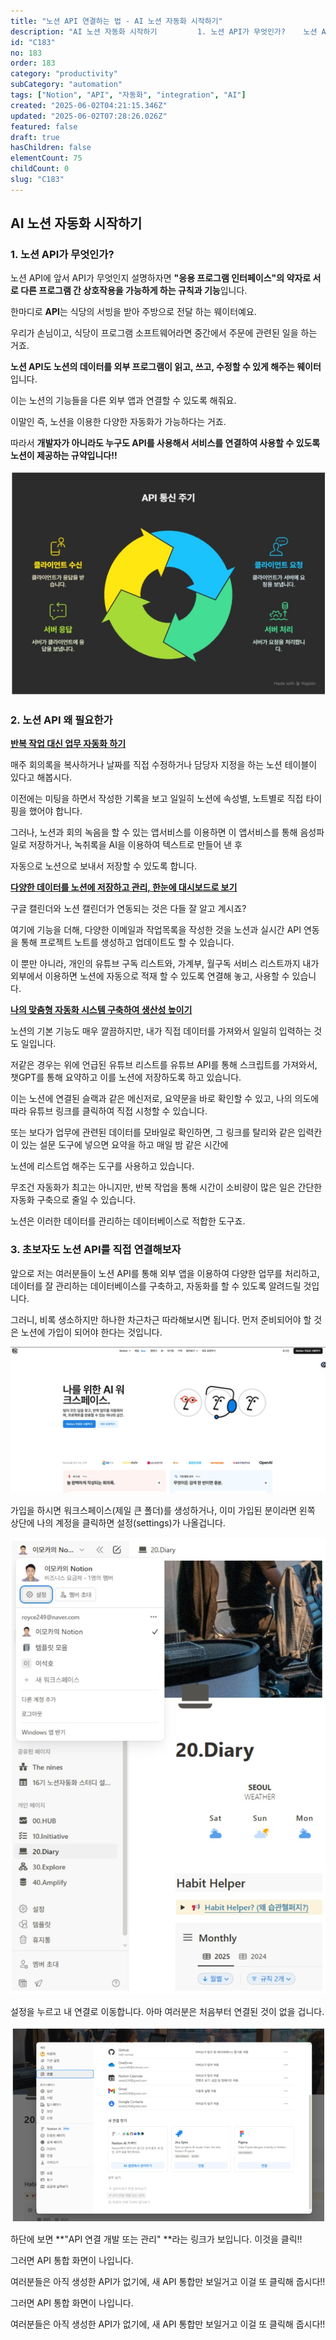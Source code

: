 ```yaml
---
title: "노션 API 연결하는 법 - AI 노션 자동화 시작하기"
description: "AI 노션 자동화 시작하기         1. 노션 API가 무엇인가?    노션 API에 앞서 API가 무엇인지 설명하자면 **\"응용 프로그램 인터페이스\"의 약자로 서로 다른 프로그램 간 상호작용을 가능하게 하는 규칙과 기능**입니다.  한마디로 **API**는..."
id: "C183"
no: 183
order: 183
category: "productivity"
subCategory: "automation"
tags: ["Notion", "API", "자동화", "integration", "AI"]
created: "2025-06-02T04:21:15.346Z"
updated: "2025-06-02T07:28:26.026Z"
featured: false
draft: true
hasChildren: false
elementCount: 75
childCount: 0
slug: "C183"
---
```


## AI 노션 자동화 시작하기 



### 1. 노션 API가 무엇인가?



노션 API에 앞서 API가 무엇인지 설명하자면 **"응용 프로그램 인터페이스"의 약자로 서로 다른 프로그램 간 상호작용을 가능하게 하는 규칙과 기능**입니다.

한마디로 **API**는 식당의 서빙을 받아 주방으로 전달 하는 웨이터예요.

 우리가 손님이고, 식당이 프로그램 소프트웨어라면 중간에서 주문에 관련된 일을 하는 거죠.

**노션 API도 노션의 데이터를 외부 프로그램이 읽고, 쓰고, 수정할 수 있게 해주는 웨이터**입니다. 

이는 노션의 기능들을 다른 외부 앱과 연결할 수 있도록 해줘요.

이말인 즉, 노션을 이용한 다양한 자동화가 가능하다는 거죠. 

따라서 **개발자가 아니라도 누구도 API를 사용해서 서비스를 연결하여 사용할 수 있도록 노션이 제공하는 규약입니다!!**

![file](/images/d27f2de5e32c029f554e4db818add12d.jpg)



### 2. 노션 API 왜 필요한가



<u>**반복 작업 대신 업무 자동화 하기**</u>

매주 회의록을 복사하거나 날짜를 직접 수정하거나 담당자 지정을 하는 노션 테이블이 있다고 해봅시다.

이전에는 미팅을 하면서 작성한 기록을 보고 일일히 노션에 속성별, 노트별로 직접 타이핑을 했어야 합니다.

그러나, 노션과 회의 녹음을 할 수 있는 앱서비스를 이용하면 이 앱서비스를 통해 음성파일로 저장하거나, 녹취록을 AI을 이용하여 텍스트로 만들어 낸 후 

자동으로 노션으로 보내서 저장할 수 있도록 합니다. 



<u>**다양한 데이터를 노션에 저장하고 관리, 한눈에 대시보드로 보기**</u>

 구글 캘린더와 노션 캘린더가 연동되는 것은 다들 잘 알고 계시죠? 

여기에 기능을 더해, 다양한 이메일과 작업목록을 작성한 것을 노션과 실시간 API 연동을 통해 프로젝트 노트를 생성하고 업데이트도 할 수 있습니다. 

이 뿐만 아니라, 개인의 유튜브 구독 리스트와, 가계부, 월구독 서비스 리스트까지 내가 외부에서 이용하면 노션에 자동으로 적재 할 수 있도록 연결해 놓고, 사용할 수 있습니다. 



<u>**나의 맞춤형 자동화 시스템 구축하여 생산성 높이기**</u>

노션의 기본 기능도 매우 깔끔하지만, 내가 직접 데이터를 가져와서 일일히 입력하는 것도 일입니다.  

저같은 경우는 위에 언급된 유튜브 리스트를 유튜브 API를 통해 스크립트를 가져와서, 챗GPT를 통해 요약하고 이를 노션에 저장하도록 하고 있습니다.

이는 노션에 연결된 슬랙과 같은 메신저로, 요약문을 바로 확인할 수 있고, 나의 의도에 따라 유튜브 링크를 클릭하여 직접 시청할 수 있습니다. 

또는 보다가 업무에 관련된 데이터를 모바일로 확인하면, 그 링크를 탈리와 같은 입력칸이 있는 설문 도구에 넣으면 요약을 하고 매일 밤 같은 시간에  

노션에 리스트업 해주는 도구를 사용하고 있습니다. 

무조건 자동화가 최고는 아니지만, 반복 작업을 통해 시간이 소비량이 많은 일은 간단한 자동화 구축으로 줄일 수 있습니다. 

노션은 이러한 데이터를 관리하는 데이터베이스로 적합한 도구죠.



### 3. 초보자도 노션 API를 직접 연결해보자



앞으로 저는 여러분들이 노션 API를 통해 외부 앱을 이용하여 다양한 업무를 처리하고, 데이터를 잘 관리하는 데이터베이스를 구축하고, 자동화를 할 수 있도록 알려드릴 것입니다. 

그러니, 비록 생소하지만 하나한 차근차근 따라해보시면 됩니다. 먼저 준비되어야 할 것은 노션에 가입이 되어야 한다는 것입니다.

![file](/images/8d786b6f09be44c613f82b76911b051b.jpg)



가입을 하시면 워크스페이스(제일 큰 폴더)를 생성하거나, 이미 가입된 분이라면 왼쪽 상단에 나의 계정을 클릭하면 설정(settings)가 나올겁니다.



![file](/images/ec2ef984c83775b063689131987b5ddd.jpg)



설정을 누르고 내 연결로 이동합니다. 아마 여러분은 처음부터 연결된 것이 없을 겁니다.

![file](/images/fc87b479617d7d17b2e23e784f1c2f51.jpg)

하단에 보면 **"API 연결 개발 또는 관리" **라는 링크가 보입니다. 이것을 클릭!!

그러면 API 통합 화면이 나입니다. 

여러분들은 아직 생성한 API가 없기에, 새 API 통합만 보일거고 이걸 또 클릭해 줍시다!!



그러면 API 통합 화면이 나입니다. 

여러분들은 아직 생성한 API가 없기에, 새 API 통합만 보일거고 이걸 또 클릭해 줍시다!!



















​
